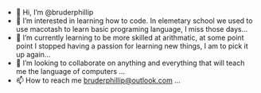 - 👋 Hi, I’m @bruderphillip
- 👀 I’m interested in learning how to code. In elemetary school we used to use macotash to learn basic programing language, I miss those days...
- 🌱 I’m currently learning to be more skilled at arithmatic, at some point point I stopped having a passion for learning new things, I am to pick it up again...
- 💞️ I’m looking to collaborate on anything and everything that will teach me the language of computers ...
- 📫 How to reach me bruderphillip@outlook.com ...

<!---
bruderphillip/bruderphillip is a ✨ special ✨ repository because its `README.md` (this file) appears on your GitHub profile.
You can click the Preview link to take a look at your changes.
--->
